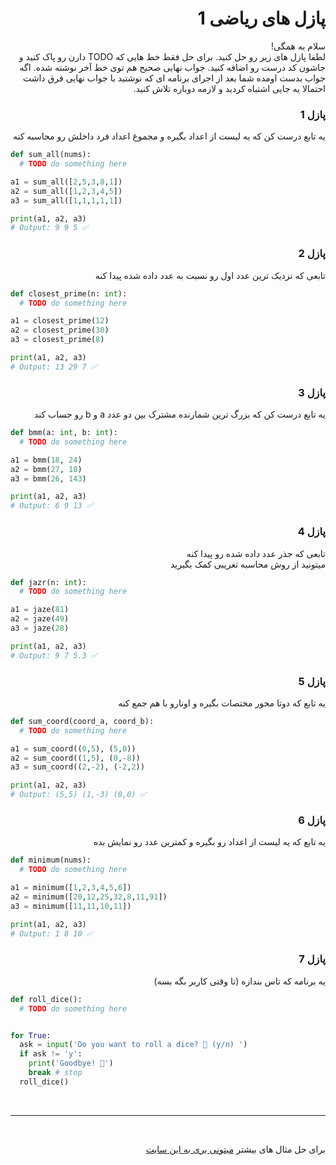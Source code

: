 <div dir="rtl">

# پازل های ریاضی 1

سلام به همگی!  
لطفا پازل های زیر رو حل کنید. برای حل فقط خط هایی که TODO دارن رو پاک کنید و جاشون کد درست رو اضافه کنید. جواب نهایی صحیح هم توی خط آخر نوشته شده. اگه جواب بدست اومده شما بعد از اجرای برنامه ای که نوشتید با جواب نهایی فرق داشت احتمالا یه جایی اشتباه کردید و لازمه دوباره تلاش کنید.

### پازل 1

یه تابع درست کن که یه لیست از اعداد بگیره و مجموع اعداد فرد داخلش رو محاسبه کنه

</div>

```python
def sum_all(nums):
  # TODO do something here

a1 = sum_all([2,5,3,8,1])
a2 = sum_all([1,2,3,4,5])
a3 = sum_all([1,1,1,1,1])

print(a1, a2, a3)
# Output: 9 9 5 ✅
```

<div dir="rtl">

### پازل 2

تابعی که نزدیک ترین عدد اول رو نسبت به عدد داده شده پیدا کنه

</div>

```python
def closest_prime(n: int):
  # TODO do something here

a1 = closest_prime(12)
a2 = closest_prime(30)
a3 = closest_prime(8)

print(a1, a2, a3)
# Output: 13 29 7 ✅
```

<div dir="rtl">

### پازل 3

یه تابع درست کن که بزرگ ترین شمارنده مشترک بین دو عدد a و b رو حساب کند

</div>

```python
def bmm(a: int, b: int):
  # TODO do something here

a1 = bmm(18, 24)
a2 = bmm(27, 18)
a3 = bmm(26, 143)

print(a1, a2, a3)
# Output: 6 9 13 ✅
```

<div dir="rtl">

### پازل 4

تابعی که جذر عدد داده شده رو پیدا کنه  
میتونید از روش محاسبه تغریبی کمک بگیرید

</div>

```python
def jazr(n: int):
  # TODO do something here

a1 = jaze(81)
a2 = jaze(49)
a3 = jaze(28)

print(a1, a2, a3)
# Output: 9 7 5.3 ✅
```

<div dir="rtl">

### پازل 5

یه تابع که دوتا محور مختصات بگیره و اونارو با هم جمع کنه

</div>

```python
def sum_coord(coord_a, coord_b):
  # TODO do something here

a1 = sum_coord((0,5), (5,0))
a2 = sum_coord((1,5), (0,-8))
a3 = sum_coord((2,-2), (-2,2))

print(a1, a2, a3)
# Output: (5,5) (1,-3) (0,0) ✅
```

<div dir="rtl">

### پازل 6

یه تابع که یه لیست از اعداد رو بگیره و کمترین عدد رو نمایش بده

</div>

```python
def minimum(nums):
  # TODO do something here

a1 = minimum([1,2,3,4,5,6])
a2 = minimum([20,12,25,32,8,11,91])
a3 = minimum([11,11,10,11])

print(a1, a2, a3)
# Output: 1 8 10 ✅
```

<div dir="rtl">

### پازل 7

یه برنامه که تاس بندازه (تا وقتی کاربر بگه بسه)

</div>

```python
def roll_dice():
  # TODO do something here


for True:
  ask = input('Do you want to roll a dice? 🎲 (y/n) ')
  if ask != 'y':
    print('Goodbye! 👋')
    break # stop
  roll_dice()
```

<br/>
<hr/>
<br/>

<div dir="rtl">

برای حل مثال های بیشتر [میتونی بری به این سایت](https://www.w3schools.com/python/python_exercises.asp)

</div>
